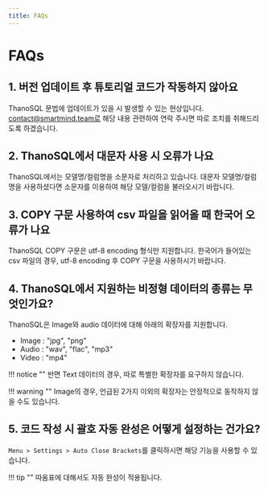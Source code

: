 ```yaml
---
title: FAQs
---
```

# __FAQs__

## **1. 버전 업데이트 후 튜토리얼 코드가 작동하지 않아요**
ThanoSQL 문법에 업데이트가 있을 시 발생할 수 있는 현상입니다. contact@smartmind.team로 해당 내용 관련하여 연락 주시면 따로 조치를 취해드리도록 하겠습니다.

## **2. ThanoSQL에서 대문자 사용 시 오류가 나요** 
ThanoSQL에서는 모델명/컬럼명을 소문자로 처리하고 있습니다. 대문자 모델명/컬럼명을 사용하셨다면 소문자를 이용하여 해당 모델/컬럼을 불러오시기 바랍니다.

## **3. COPY 구문 사용하여 csv 파일을 읽어올 때 한국어 오류가 나요**
ThanoSQL COPY 구문은 utf-8 encoding 형식만 지원합니다. 한국어가 들어있는 csv 파일의 경우, utf-8 encoding 후 COPY 구문을 사용하시기 바랍니다.

## **4. ThanoSQL에서 지원하는 비정형 데이터의 종류는 무엇인가요?**
ThanoSQL은  Image와 audio 데이터에 대해 아래의 확장자를 지원합니다.

- Image :  "jpg", "png"  
- Audio : "wav", "flac", "mp3"
- Video : "mp4"

!!! notice ""
    반면 Text 데이터의 경우, 따로 특별한 확장자를 요구하지 않습니다. 

!!! warning ""
    Image의 경우, 언급된 2가지 이외의 확장자는 안정적으로 동작하지 않을 수도 있습니다.

## **5. 코드 작성 시 괄호 자동 완성은 어떻게 설정하는 건가요?**
`Menu > Settings > Auto Close Brackets`를 클릭하시면 해당 기능을 사용할 수 있습니다.

!!! tip ""
    따옴표에 대해서도 자동 완성이 적용됩니다.
